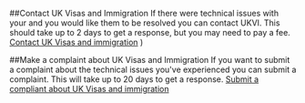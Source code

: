 ##Contact UK Visas and Immigration 
If there were technical issues with your and you would like them to be resolved you can contact UKVI. This should take up to 2 days to get a response, but you may need to pay a fee.
[Contact UK Visas and immigration](https://www.gov.uk/contact-ukvi-inside-outside-uk) 
)

##Make a complaint about UK Visas and Immigration 
If you want to submit a complaint about the technical issues you've experienced you can submit a complaint. This will take up to 20 days to get a response.
[Submit a compliant about UK Visas and immigration](https://www.gov.uk/contact-ukvi-inside-outside-uk)